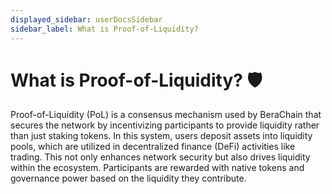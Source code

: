 ```yaml
---
displayed_sidebar: userDocsSidebar
sidebar_label: What is Proof-of-Liquidity?
---
```


# What is Proof-of-Liquidity? 🛡️

Proof-of-Liquidity (PoL) is a consensus mechanism used by BeraChain that secures the network by incentivizing participants to provide liquidity rather than just staking tokens. In this system, users deposit assets into liquidity pools, which are utilized in decentralized finance (DeFi) activities like trading. This not only enhances network security but also drives liquidity within the ecosystem. Participants are rewarded with native tokens and governance power based on the liquidity they contribute.
